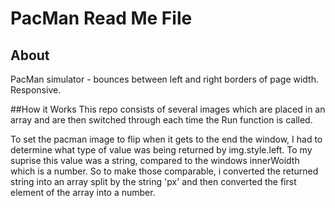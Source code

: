 # PacMan Read Me File
## About
PacMan simulator - bounces between left and right borders of page width. Responsive. 

##How it Works
This repo consists of several images which are placed in an array and are then switched through each time the Run function is called. 

To set the pacman image to flip when it gets to the end the window, I had to determine what type of value was being returned by img.style.left.
To my suprise this value was a string, compared to the windows innerWoidth which is a number. So to make those comparable, i converted the returned string
into an array split by the string 'px' and then converted the first element of the array into a number. 
